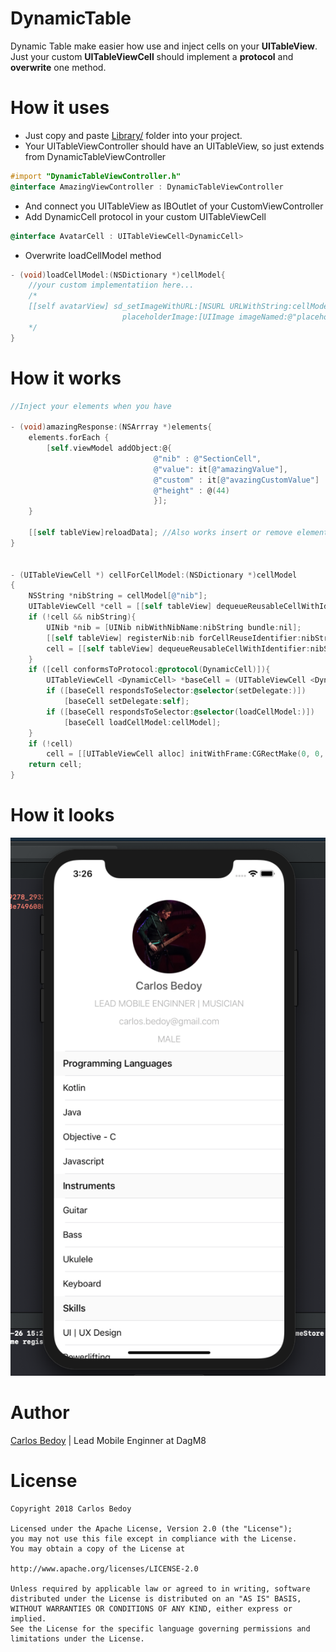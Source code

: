 # DynamicTable

Dynamic Table make easier how use and inject cells on your **UITableView**. Just your custom **UITableViewCell** should implement a **protocol** and **overwrite** one method. 

# How it uses
- Just copy and paste [Library/](https://github.com/cbedoy/DynamicTable/tree/master/DynamicTable/Library) folder into your project.
- Your UITableViewController should have an UITableView, so just extends from DynamicTableViewController
```objective-c
#import "DynamicTableViewController.h"
@interface AmazingViewController : DynamicTableViewController
```
- And connect you UITableView as IBOutlet of your CustomViewController
- Add DynamicCell protocol in your custom UITableViewCell
```objective-c
@interface AvatarCell : UITableViewCell<DynamicCell>
```
- Overwrite loadCellModel method
```objective-c
- (void)loadCellModel:(NSDictionary *)cellModel{
    //your custom implementatiion here... 
    /*
    [[self avatarView] sd_setImageWithURL:[NSURL URLWithString:cellModel[@"url"]]
                         placeholderImage:[UIImage imageNamed:@"placeholder.png"]];
    */
}
```

# How it works
```objective-c
//Inject your elements when you have

- (void)amazingResponse:(NSArrray *)elements{
    elements.forEach {
        [self.viewModel addObject:@{
                                @"nib" : @"SectionCell",
                                @"value": it[@"amazingValue"],
                                @"custom" : it[@"avazingCustomValue"]
                                @"height" : @(44)
                                }];
    }
    
    [[self tableView]reloadData]; //Also works insert or remove elements :)
}


- (UITableViewCell *) cellForCellModel:(NSDictionary *)cellModel
{
    NSString *nibString = cellModel[@"nib"];
    UITableViewCell *cell = [[self tableView] dequeueReusableCellWithIdentifier:nibString];
    if (!cell && nibString){
        UINib *nib = [UINib nibWithNibName:nibString bundle:nil];
        [[self tableView] registerNib:nib forCellReuseIdentifier:nibString];
        cell = [[self tableView] dequeueReusableCellWithIdentifier:nibString];
    }
    if ([cell conformsToProtocol:@protocol(DynamicCell)]){
        UITableViewCell <DynamicCell> *baseCell = (UITableViewCell <DynamicCell> *) cell;
        if ([baseCell respondsToSelector:@selector(setDelegate:)])
            [baseCell setDelegate:self];
        if ([baseCell respondsToSelector:@selector(loadCellModel:)])
            [baseCell loadCellModel:cellModel];
    }
    if (!cell)
        cell = [[UITableViewCell alloc] initWithFrame:CGRectMake(0, 0, 0, 0)];
    return cell;
}
```

# How it looks
![With a little of magic](https://raw.githubusercontent.com/cbedoy/DynamicTable/master/Media/media.png)

# Author

[Carlos Bedoy](https://www.linkedin.com/in/carlos-bedoy-34248187/) | Lead Mobile Enginner at DagM8

# License

    Copyright 2018 Carlos Bedoy

    Licensed under the Apache License, Version 2.0 (the "License");
    you may not use this file except in compliance with the License.
    You may obtain a copy of the License at

    http://www.apache.org/licenses/LICENSE-2.0

    Unless required by applicable law or agreed to in writing, software
    distributed under the License is distributed on an "AS IS" BASIS,
    WITHOUT WARRANTIES OR CONDITIONS OF ANY KIND, either express or implied.
    See the License for the specific language governing permissions and
    limitations under the License.


